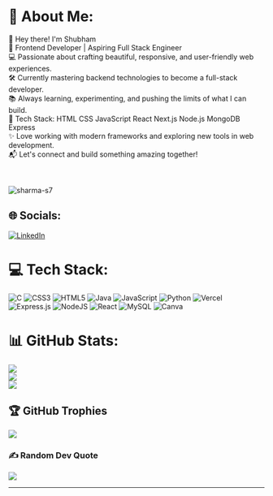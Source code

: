 # 💫 About Me:
👋 Hey there! I'm Shubham<br>🚀 Frontend Developer | Aspiring Full Stack Engineer<br>💻 Passionate about crafting beautiful, responsive, and user-friendly web experiences.<br>🛠 Currently mastering backend technologies to become a full-stack developer.<br>📚 Always learning, experimenting, and pushing the limits of what I can build.<br>🔗 Tech Stack: HTML  CSS  JavaScript  React  Next.js  Node.js  MongoDB  Express<br>✨ Love working with modern frameworks and exploring new tools in web development.<br>📬 Let's connect and build something amazing together!<br><br><br>

<p align="left"> <img src="https://komarev.com/ghpvc/?username=sharma-s7&label=Profile%20views&color=0e75b6&style=flat" alt="sharma-s7" /> </p>

## 🌐 Socials:
[![LinkedIn](https://img.shields.io/badge/LinkedIn-%230077B5.svg?logo=linkedin&logoColor=white)](https://linkedin.com/in/shubham-sharma-071417353) 

# 💻 Tech Stack:
![C](https://img.shields.io/badge/c-%2300599C.svg?style=for-the-badge&logo=c&logoColor=white) ![CSS3](https://img.shields.io/badge/css3-%231572B6.svg?style=for-the-badge&logo=css3&logoColor=white) ![HTML5](https://img.shields.io/badge/html5-%23E34F26.svg?style=for-the-badge&logo=html5&logoColor=white) ![Java](https://img.shields.io/badge/java-%23ED8B00.svg?style=for-the-badge&logo=openjdk&logoColor=white) ![JavaScript](https://img.shields.io/badge/javascript-%23323330.svg?style=for-the-badge&logo=javascript&logoColor=%23F7DF1E) ![Python](https://img.shields.io/badge/python-3670A0?style=for-the-badge&logo=python&logoColor=ffdd54) ![Vercel](https://img.shields.io/badge/vercel-%23000000.svg?style=for-the-badge&logo=vercel&logoColor=white) ![Express.js](https://img.shields.io/badge/express.js-%23404d59.svg?style=for-the-badge&logo=express&logoColor=%2361DAFB) ![NodeJS](https://img.shields.io/badge/node.js-6DA55F?style=for-the-badge&logo=node.js&logoColor=white) ![React](https://img.shields.io/badge/react-%2320232a.svg?style=for-the-badge&logo=react&logoColor=%2361DAFB) ![MySQL](https://img.shields.io/badge/mysql-4479A1.svg?style=for-the-badge&logo=mysql&logoColor=white) ![Canva](https://img.shields.io/badge/Canva-%2300C4CC.svg?style=for-the-badge&logo=Canva&logoColor=white)
# 📊 GitHub Stats:
![](https://github-readme-stats.vercel.app/api?username=sharma-s7&theme=dark&hide_border=false&include_all_commits=true&count_private=false)<br/>
![](https://nirzak-streak-stats.vercel.app/?user=sharma-s7&theme=dark&hide_border=false)<br/>
![](https://github-readme-stats.vercel.app/api/top-langs/?username=sharma-s7&theme=dark&hide_border=false&include_all_commits=true&count_private=false&layout=compact)

## 🏆 GitHub Trophies
![](https://github-profile-trophy.vercel.app/?username=sharma-s7&theme=radical&no-frame=false&no-bg=true&margin-w=4)

### ✍️ Random Dev Quote
![](https://quotes-github-readme.vercel.app/api?type=horizontal&theme=radical)

---

<!-- Proudly created with GPRM ( https://gprm.itsvg.in ) -->
<!-- Snake Game Repo View -->
